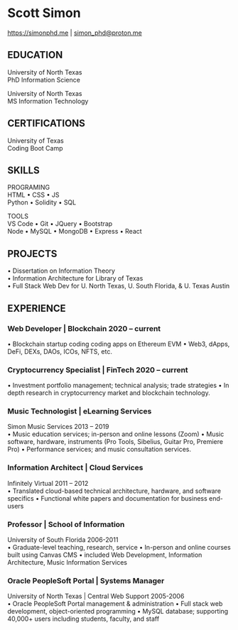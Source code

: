 # Scott Simon

<https://simonphd.me> | simon_phd@proton.me

## EDUCATION</br>

University of North Texas</br>
PhD Information Science</br>

University of North Texas</br>
MS Information Technology</br>

## CERTIFICATIONS</br>

University of Texas</br>
Coding Boot Camp</br>

## SKILLS</br>

PROGRAMING</br>
HTML • CSS • JS</br>
Python • Solidity • SQL

TOOLS</br>
VS Code • Git • JQuery • Bootstrap</br>
Node • MySQL • MongoDB • Express • React

## PROJECTS</br>

• Dissertation on Information Theory</br>
• Information Architecture for Library of Texas</br>
• Full Stack Web Dev for U. North Texas, U. South Florida, & U. Texas Austin

## EXPERIENCE</br>

### Web Developer | Blockchain 2020 – current</br>

• Blockchain startup coding coding apps on Ethereum EVM 
• Web3, dApps, DeFi, DEXs, DAOs, ICOs, NFTS, etc.

### Cryptocurrency Specialist | FinTech 2020 – current</br>

• Investment portfolio management; technical analysis; trade strategies 
• In depth research in cryptocurrency market and blockchain technology.

### Music Technologist | eLearning Services</br>

Simon Music Services 2013 – 2019</br>
• Music education services; in-person and online lessons (Zoom) 
• Music software, hardware, instruments (Pro Tools, Sibelius, Guitar Pro, Premiere Pro) 
• Performance services; and music consultation services.

### Information Architect | Cloud Services</br>

Infinitely Virtual 2011 – 2012</br>
• Translated cloud-based technical architecture, hardware, and software specifics
• Functional white papers and documentation for business end-users

### Professor | School of Information</br>

University of South Florida 2006-2011</br>
• Graduate-level teaching, research, service 
• In-person and online courses built using Canvas CMS
• included Web Development, Information Architecture, Music Information Services

### Oracle PeopleSoft Portal | Systems Manager</br>

University of North Texas | Central Web Support 2005-2006</br>
• Oracle PeopleSoft Portal management & administration 
• Full stack web development, object-oriented programming 
• MySQL database; supporting 40,000+ users including students, faculty, and staff
